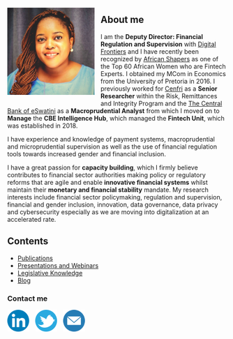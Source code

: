 <dl>
<img src="Nolwazi--PIC.jpg" style="border: 0pt none; margin-bottom: 1em; float: left; margin-right: 1em;" height="200">
<p style="text-align: left;">
</p>
</dl> 

## About me
 
I am the **Deputy Director: Financial Regulation and Supervision** with <a href="https://digitalfrontiers.org" target="_bank">Digital Frontiers</a> and I have recently been recognized by <a href="https://africanshapers.com/en/60-african-women-experts-in-fintech/" target="_bank">African Shapers</a> as one of the Top 60 African Women who are Fintech Experts. I obtained my MCom in Economics from the University of Pretoria in 2016. I previously worked for <a href="https://cenfri.org" target="_bank">Cenfri</a> as a **Senior Researcher** within the Risk, Remittances and Integrity Program and the <a href="https://www.centralbank.org.sz" target="_bank">The Central Bank of eSwatini</a> as a **Macroprudential Analyst** from which I moved on to **Manage** the **CBE Intelligence Hub**, which managed the **Fintech Unit**, which was established in 2018. 

I have experience and knowledge of payment systems, macroprudential and microprudential supervision as well as the use of financial regulation tools towards increased gender and financial inclusion.

I have a great passion for **capacity building**, which I firmly believe contributes to financial sector authorities making policy or regulatory reforms that are agile and enable **innovative financial systems** whilst maintain their **monetary and financial stability** mandate. My research interests include financial sector policymaking, regulation and supervision, financial and gender inclusion, innovation, data governance, data privacy and cybersecurity especially as we are moving into digitalization at an accelerated rate.

## Contents

* [Publications](#publications)
* [Presentations and Webinars](#presentations-and-webinars)
* [Legislative Knowledge](#legislative-knowledge)
* [Blog](#blog)


### Contact me
<a href="https://www.linkedin.com/in/nolwazi-hlophe/" target="_bank">
<dl>
<img src="LinkedIn.png" style="border: 0pt none; margin-bottom: 1em;float: left; margin-right: 1em;" height="50">
</dl>
</a>

<a href="https://twitter.com/hlophe_nolwazi" target="_bank">
<dl>
<img src="Twitter.png" style="border: 0pt none; margin-bottom: 1em;float: left; margin-right: 1em;" height="50">
</dl>
</a>

<a href="mailto:nolwazihlophe@gmail.com">
<dl>
<img src="Email.png" style="border: 0pt none; margin-bottom: 1em;float: left; margin-right: 1em;" height="50">
</dl>
</a>
